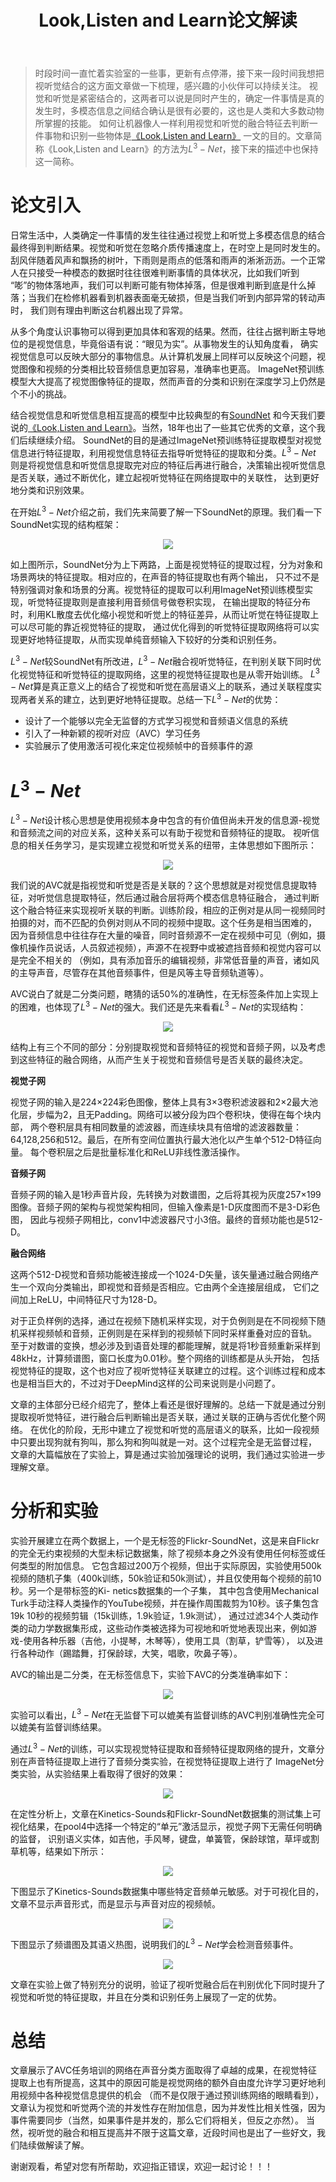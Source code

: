 ﻿---
layout: post
title: Look,Listen and Learn论文解读
category: 技术
tags: [Cross-modal]
description: 
---

> 时段时间一直忙着实验室的一些事，更新有点停滞，接下来一段时间我想把视听觉结合的这方面文章做一下梳理，感兴趣的小伙伴可以持续关注。
视觉和听觉是紧密结合的，这两者可以说是同时产生的，确定一件事情是真的发生时，多模态信息之间结合确认是很有必要的，这也是人类和大多数动物所掌握的技能。
如何让机器像人一样利用视觉和听觉的融合特征去判断一件事物和识别一些物体是[《Look,Listen and Learn》](https://arxiv.org/abs/1705.08168)
一文的目的。文章简称《Look,Listen and Learn》的方法为$L^3-Net$，接下来的描述中也保持这一简称。

# 论文引入

日常生活中，人类确定一件事情的发生往往通过视觉上和听觉上多模态信息的结合最终得到判断结果。视觉和听觉在忽略介质传播速度上，在时空上是同时发生的。
刮风伴随着风声和飘扬的树叶，下雨则是雨点的低落和雨声的淅淅沥沥。一个正常人在只接受一种模态的数据时往往很难判断事情的具体状况，比如我们听到
“嘭”的物体落地声，我们可以判断可能有物体掉落，但是很难判断到底是什么掉落；当我们在检修机器看到机器表面毫无破损，但是当我们听到内部异常的转动声时，
我们则有理由判断这台机器出现了异常。

从多个角度认识事物可以得到更加具体和客观的结果。然而，往往占据判断主导地位的是视觉信息，毕竟俗语有说：“眼见为实”。从事物发生的认知角度看，
确实视觉信息可以反映大部分的事物信息。从计算机发展上同样可以反映这个问题，视觉图像和视频的分类相比较音频信息更加容易，准确率也更高。
ImageNet预训练模型大大提高了视觉图像特征的提取，然而声音的分类和识别在深度学习上仍然是个不小的挑战。

结合视觉信息和听觉信息相互提高的模型中比较典型的有[SoundNet](https://people.csail.mit.edu/yusuf/publications/2016/Aytar16/aytar16.pdf)
和今天我们要说的[《Look,Listen and Learn》](https://arxiv.org/abs/1705.08168)。当然，18年也出了一些其它优秀的文章，这个我们后续继续介绍。
SoundNet的目的是通过ImageNet预训练特征提取模型对视觉信息进行特征提取，利用视觉信息特征去指导听觉特征的提取和分类。$L^3-Net$
则是将视觉信息和听觉信息提取完对应的特征后再进行融合，决策输出视听觉信息是否关联，通过不断优化，建立起视听觉特征在网络提取中的关联性，
达到更好地分类和识别效果。

在开始$L^3-Net$介绍之前，我们先来简要了解一下SoundNet的原理。我们看一下SoundNet实现的结构框架：

<p align="center">
    <img src="/assets/img/CrossModal/L3Net1.png">
</p>

如上图所示，SoundNet分为上下两路，上面是视觉特征的提取过程，分为对象和场景两块的特征提取。相对应的，在声音的特征提取也有两个输出，
只不过不是特别强调对象和场景的分离。视觉特征的提取可以利用ImageNet预训练模型实现，听觉特征提取则是直接利用音频信号做卷积实现，
在输出提取的特征分布时，利用KL散度去优化缩小视觉和听觉上的特征差异，从而让听觉在特征提取上可以尽可能的靠近视觉特征的提取，
通过优化得到的听觉特征提取网络将可以实现更好地特征提取，从而实现单纯音频输入下较好的分类和识别任务。

$L^3-Net$较SoundNet有所改进，$L^3-Net$融合视听觉特征，在判别关联下同时优化视觉特征和听觉特征的提取网络，这里的视觉特征提取也是从零开始训练。
$L^3-Net$算是真正意义上的结合了视觉和听觉在高层语义上的联系，通过关联程度实现两者关系的建立，达到更好地特征提取。总结一下$L^3-Net$的优势：

- 设计了一个能够以完全无监督的方式学习视觉和音频语义信息的系统
- 引入了一种新颖的视听对应（AVC）学习任务
- 实验展示了使用激活可视化来定位视频帧中的音频事件的源

# $L^3-Net$

$L^3-Net$设计核心思想是使用视频本身中包含的有价值但尚未开发的信息源-视觉和音频流之间的对应关系，这种关系可以有助于视觉和音频特征的提取。
视听信息的相关任务学习，是实现建立视觉和听觉关系的纽带，主体思想如下图所示：

<p align="center">
    <img src="/assets/img/CrossModal/L3Net2.png">
</p>

我们说的AVC就是指视觉和听觉是否是关联的？这个思想就是对视觉信息提取特征，对听觉信息提取特征，然后通过融合层将两个模态信息特征融合，
通过判断这个融合特征来实现视听关联的判断。训练阶段，相应的正例对是从同一视频同时拍摄的对，而不匹配的负例对则从不同的视频中提取。这个任务是相当困难的，
因为音频信息中往往存在大量的噪音，同时音频源不一定在视频中可见（例如，摄像机操作员说话，人员叙述视频），声源不在视野中或被遮挡音频和视觉内容可以是完全不相关的
（例如，具有添加音乐的编辑视频，非常低音量的声音，诸如风的主导声音，尽管存在其他音频事件，但是风等主导音频轨道等）。

AVC说白了就是二分类问题，瞎猜的话50%的准确性，在无标签条件加上实现上的困难，也体现了$L^3-Net$的强大。我们还是先来看看$L^3-Net$的实现结构：

<p align="center">
    <img src="/assets/img/CrossModal/L3Net3.png">
</p>

结构上有三个不同的部分：分别提取视觉和音频特征的视觉和音频子网，以及考虑到这些特征的融合网络，从而产生关于视觉和音频信号是否关联的最终决定。

**视觉子网**

视觉子网的输入是224×224彩色图像，整体上具有3×3卷积滤波器和2×2最大池化层，步幅为2，且无Padding。网络可以被分段为四个卷积块，使得在每个块内部，
两个卷积层具有相同数量的滤波器，而连续块具有倍增的滤波器数量：64,128,256和512。最后，在所有空间位置执行最大池化以产生单个512-D特征向量。
每个卷积层之后是批量标准化和ReLU非线性激活操作。

**音频子网**

音频子网的输入是1秒声音片段，先转换为对数谱图，之后将其视为灰度257×199图像。音频子网的架构与视觉架构相同，但输入像素是1-D灰度图而不是3-D彩色图，
因此与视频子网相比，conv1中滤波器尺寸小3倍。最终的音频功能也是512-D。

**融合网络**

这两个512-D视觉和音频功能被连接成一个1024-D矢量，该矢量通过融合网络产生一个双向分类输出，即视觉和音频是否相应。它由两个全连接层组成，
它们之间加上ReLU，中间特征尺寸为128-D。

对于正负样例的选择，通过在视频下随机采样实现，对于负例则是在不同视频下随机采样视频帧和音频，正例则是在采样到的视频帧下同时采样重叠对应的音轨。
至于对数谱的变换，想必涉及到语音处理的都能理解，就是将1秒音频重新采样到48kHz，计算频谱图，窗口长度为0.01秒。整个网络的训练都是从头开始，
包括视觉特征的提取，这个也对应了视听觉特征关联建立的过程。这个训练过程和成本也是相当巨大的，不过对于DeepMind这样的公司来说则是小问题了。

文章的主体部分已经介绍完了，整体上看还是很好理解的。总结一下就是通过分别提取视听觉特征，进行融合后判断输出是否关联，通过关联的正确与否优化整个网络。
在优化的阶段，无形中建立了视觉和听觉的高层语义的联系，比如一段视频中只要出现狗就有狗叫，那么狗和狗叫就是一对。这个过程完全是无监督过程，
文章的大篇幅放在了实验上，算是通过实验加强理论的说明，我们通过实验进一步理解文章。

# 分析和实验

实验开展建立在两个数据上，一个是无标签的Flickr-SoundNet，这是来自Flickr的完全无约束视频的大型未标记数据集，除了视频本身之外没有使用任何标签或任何类型的附加信息。
它包含超过200万个视频，但出于实际原因，实验使用500k视频的随机子集（400k训练，50k验证和50k测试），并且仅使用每个视频的前10秒。另一个是带标签的Ki- netics数据集的一个子集，
其中包含使用Mechanical Turk手动注释人类操作的YouTube视频，并在操作周围裁剪为10秒。该子集包含19k 10秒的视频剪辑（15k训练，1.9k验证，1.9k测试），
通过过滤34个人类动作类的动力学数据集形成，这些动作类被选择为可视地和听觉地表现出来，例如游戏-使用各种乐器（吉他，小提琴，木琴等），使用工具（割草，铲雪等），
以及进行各种动作（踢踏舞，打保龄球，大笑，唱歌，吹鼻子等）。

AVC的输出是二分类，在无标签信息下，实验下AVC的分类准确率如下：

<p align="center">
    <img src="/assets/img/CrossModal/L3Net4.png">
</p>

实验可以看出，$L^3-Net$在无监督下可以媲美有监督训练的AVC判别准确性完全可以媲美有监督训练结果。

通过$L^3-Net$的训练，可以实现视觉特征提取和音频特征提取网络的提升，文章分别在声音特征提取上进行了音频分类实验，在视觉特征提取上进行了
ImageNet分类实验，从实验结果上看取得了很好的效果：

<p align="center">
    <img src="/assets/img/CrossModal/L3Net5.png">
</p>

在定性分析上，文章在Kinetics-Sounds和Flickr-SoundNet数据集的测试集上可视化结果，在pool4中选择一个特定的“单元”激活显示，视觉子网下无需任何明确的监督，
识别语义实体，如吉他，手风琴，键盘，单簧管，保龄球馆，草坪或割草机等，结果如下所示：

<p align="center">
    <img src="/assets/img/CrossModal/L3Net6.png">
</p>

下图显示了Kinetics-Sounds数据集中哪些特定音频单元敏感。对于可视化目的，文章不显示声音形式，而是显示与声音对应的视频帧。

<p align="center">
    <img src="/assets/img/CrossModal/L3Net7.png">
</p>

下图显示了频谱图及其语义热图，说明我们的$L^3-Net$学会检测音频事件。

<p align="center">
    <img src="/assets/img/CrossModal/L3Net8.png">
</p>

文章在实验上做了特别充分的说明，验证了视听觉融合后在判别优化下同时提升了视觉和听觉的特征提取，并且在分类和识别任务上展现了一定的优势。

# 总结

文章展示了AVC任务培训的网络在声音分类方面取得了卓越的成果，在视觉特征提取上也有所提高，这其中的原因可能是视觉网络的额外自由度允许学习更好地利用视频中各种视觉信息提供的机会
（而不是仅限于通过预训练网络的眼睛看到），文章认为视觉和听觉两个流的并发性存在附加信息，因为并发性比相关性强，因为事件需要同步（当然，如果事件是并发的，那么它们将相关，但反之亦然）。
当然，视听觉的融合和相互提高并不限于这篇文章，近段时间也是出了一些好文，我们陆续做解读了解。

谢谢观看，希望对您有所帮助，欢迎指正错误，欢迎一起讨论！！！